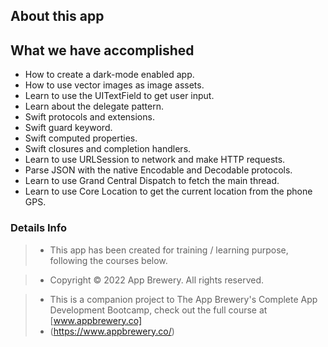 ## About this app


## What we have accomplished

* How to create a dark-mode enabled app.
* How to use vector images as image assets.
* Learn to use the UITextField to get user input. 
* Learn about the delegate pattern.
* Swift protocols and extensions. 
* Swift guard keyword. 
* Swift computed properties.
* Swift closures and completion handlers.
* Learn to use URLSession to network and make HTTP requests.
* Parse JSON with the native Encodable and Decodable protocols. 
* Learn to use Grand Central Dispatch to fetch the main thread.
* Learn to use Core Location to get the current location from the phone GPS. 

### Details Info





>* This app has been created for training / learning purpose, following the courses below.

>* Copyright © 2022 App Brewery. All rights reserved.

>* This is a companion project to The App Brewery's Complete App Development Bootcamp, check out the full course at [www.appbrewery.co]
>* (https://www.appbrewery.co/)
